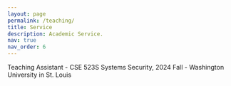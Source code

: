 ```yaml
---
layout: page
permalink: /teaching/
title: Service
description: Academic Service.
nav: true
nav_order: 6
---
```


<!-- For now, this page is assumed to be a static description of your courses. You can convert it to a collection similar to `_projects/` so that you can have a dedicated page for each course.

Organize your courses by years, topics, or universities, however you like! -->

Teaching Assistant - CSE 523S Systems Security, 2024 Fall - Washington University in St. Louis
